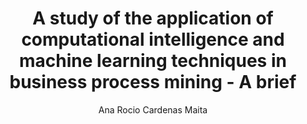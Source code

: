 ---
paperId: 29
author: Ana Rocio Cardenas Maita
publicationauthor: Cardenas Maita, A. R.
title: A study of the application of computational intelligence and machine learning techniques in business process mining - A brief
pdf: Poster_Ana_CardenasV2
poster: Poster_Ana_Cardenas
alt: --
type: Poster
topic: Applications
link: 
conference: icml
year: 2019
tags: icml-2019
location: California, USA
---